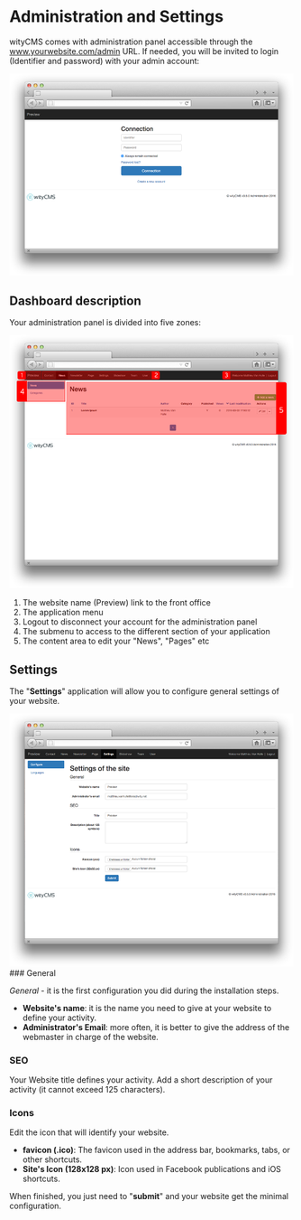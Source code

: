 # Administration and Settings

wityCMS comes with administration panel accessible through the www.yourwebsite.com/admin URL. If needed, you will be invited to login (Identifier and password) with your admin account: 

![](connect-01.png)

## Dashboard description

Your administration panel is divided into five zones: 

![](admin-01.png)

1. The website name (Preview) link to the front office
2. The application menu
3. Logout to disconnect your account for the administration panel
4. The submenu to access to the different section of your application
5. The content area to edit your "News", "Pages" etc

## Settings

The "**Settings**" application will allow you to configure general settings of your website.

![](settings-01.png)
### General

*General* - it is the first configuration you did during the installation steps.

* **Website's name**: it is the name you need to give at your website to define your activity.
* **Administrator's Email**: more often, it is better to give the address of the webmaster in charge of the website.

### SEO

Your Website title defines your activity. Add a short description of your activity (it cannot exceed 125 characters).

### Icons

Edit the icon that will identify your website.

* **favicon (.ico)**: The favicon used in the address bar, bookmarks, tabs, or other shortcuts.
* **Site's Icon (128x128 px)**: Icon used in Facebook publications and iOS shortcuts. 

When finished, you just need to "**submit**" and your website get the minimal configuration. 